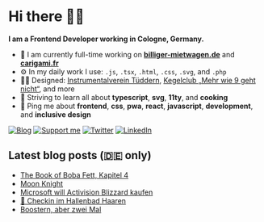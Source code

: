 # Hi there 👋🏼

**I am a Frontend Developer working in Cologne, Germany.**

* 🏢 I am currently full-time working on **[billiger-mietwagen.de](https://www.billiger-mietwagen.de/)** and **[carigami.fr](https://www.carigami.fr/)**
* ⚙️ In my daily work I use: `.js`, `.tsx`, `.html`, `.css`, `.svg`, and `.php`
* 💅🏼 Designed: [Instrumentalverein Tüddern](https://instrumentalverein-tueddern.de/), [Kegelclub „Mehr wie 9 geht nicht“](https://kegelclub-tüddern.de/), and more
* 🌱 Striving to learn all about **typescript**, **svg**, **11ty**, and **cooking**
* 💬 Ping me about **frontend**, **css**, **pwa**, **react**, **javascript**, **development**, and **inclusive design**

[![Blog](https://img.shields.io/badge/blog-c71585?style=for-the-badge&logo=wordpress&logoColor=white)](https://marcgoertz.de/)
[![Support me](https://img.shields.io/badge/Buy%20me%20a%20coffee-FF5E5B?style=for-the-badge&logo=ko-fi&logoColor=white)](https://ko-fi.com/mrcgrtz)
[![Twitter](https://img.shields.io/badge/twitter-1DA1F2?style=for-the-badge&logo=twitter&logoColor=white)](https://twitter.com/dreamseer)
[![LinkedIn](https://img.shields.io/badge/linkedin-0A66C2?style=for-the-badge&logo=linkedin&logoColor=white)](https://www.linkedin.com/in/mrcgrtz/)

## Latest blog posts (🇩🇪 only)

<!-- POST-LIST:START -->
- [The Book of Boba Fett, Kapitel 4](https://marcgoertz.de/2022/the-book-of-boba-fett-kapitel-4)
- [Moon Knight](https://marcgoertz.de/2022/moon-knight)
- [Microsoft will Activision Blizzard kaufen](https://marcgoertz.de/2022/microsoft-will-activision-blizzard-kaufen)
- [📍 Checkin im Hallenbad Haaren](https://marcgoertz.de/2022/3732)
- [Boostern, aber zwei Mal](https://marcgoertz.de/2022/boostern-aber-zwei-mal)
<!-- POST-LIST:END -->
